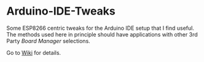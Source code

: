 # Arduino-IDE-Tweaks
Some ESP8266 centric tweaks for the Arduino IDE setup that I find useful. The methods used here in principle should have applications with other 3rd Party *Board Manager* selections.

Go to [Wiki](https://github.com/mhightower83/Arduino-IDE-Tweaks/wiki) for details.

